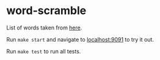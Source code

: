 # word-scramble
List of words taken from [here](https://github.com/first20hours/google-10000-english/blob/master/google-10000-english-no-swears.txt).

Run `make start` and navigate to [localhost:9091](http://localhost:9091) to try it out.

Run `make test` to run all tests.

